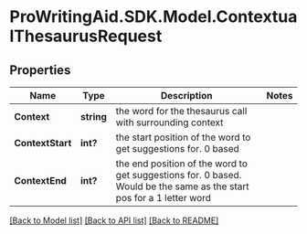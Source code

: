 # ProWritingAid.SDK.Model.ContextualThesaurusRequest
## Properties

Name | Type | Description | Notes
------------ | ------------- | ------------- | -------------
**Context** | **string** | the word for the thesaurus call with surrounding context | 
**ContextStart** | **int?** | the start position of the word to get suggestions for. 0 based | 
**ContextEnd** | **int?** | the end position of the word to get suggestions for. 0 based. Would be the same as the start pos for a 1 letter word | 

[[Back to Model list]](../README.md#documentation-for-models) [[Back to API list]](../README.md#documentation-for-api-endpoints) [[Back to README]](../README.md)

